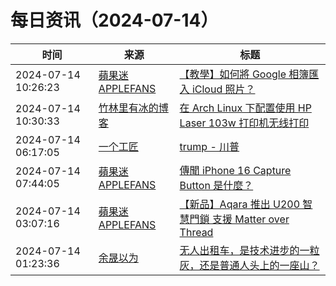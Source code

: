 ﻿# 每日资讯（2024-07-14）

|时间|来源|标题|
|---|---|---|
|2024-07-14 10:26:23|[蘋果迷 APPLEFANS](https://applefans.today/feed/)|[【教學】如何將 Google 相簿匯入 iCloud 照片？](https://applefans.today/2024-07-how-to-transfer-from-google-photos-to-icloud-photos/)|
|2024-07-14 10:30:33|[竹林里有冰的博客](https://zhul.in/rss.xml)|[在 Arch Linux 下配置使用 HP Laser 103w 打印机无线打印](https://zhul.in/2024/07/14/config-hp-laser-103w-printer-for-archlinux/)|
|2024-07-14 06:17:05|[一个工匠](https://www.yigegongjiang.com/atom.xml)|[trump - 川普](https://www.yigegongjiang.com/2024/trump/)|
|2024-07-14 07:44:05|[蘋果迷 APPLEFANS](https://applefans.today/feed/)|[傳聞 iPhone 16 Capture Button 是什麼？](https://applefans.today/2024-07-iphone-16-capture-button-rumors/)|
|2024-07-14 03:07:16|[蘋果迷 APPLEFANS](https://applefans.today/feed/)|[【新品】Aqara 推出 U200 智慧門鎖 支援 Matter over Thread](https://applefans.today/2024-07-aqara-u200-matter-over-thread-now-available/)|
|2024-07-14 01:23:36|[余晟以为](https://feedpress.me/wx-yurii-says)|[无人出租车，是技术进步的一粒灰，还是普通人头上的一座山？](http://mp.weixin.qq.com/s?__biz=MzA3MDMwOTcwMg%3D%3D&mid=2650009973&idx=1&sn=39f009f190c798341fe0a452807e37c1)|
